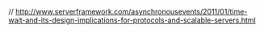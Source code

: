 
// http://www.serverframework.com/asynchronousevents/2011/01/time-wait-and-its-design-implications-for-protocols-and-scalable-servers.html


